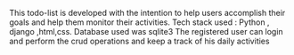 This todo-list is developed with the intention to help users accomplish their goals and help them monitor their activities.
Tech stack used : Python , django ,html,css.
Database used was sqlite3
The registered user can login and perform the crud operations and keep a track of his daily activities 
